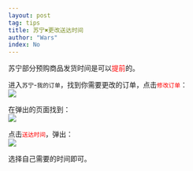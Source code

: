 ```yaml
---
layout: post
tag: tips
title: 苏宁✖更改送达时间
author: "Wars"
index: No
---
```


苏宁部分预购商品发货时间是可以<font color = "#ff0000">提前</font>的。   
   
进入`苏宁`-`我的订单`，找到你需要更改的订单，点击<font color = "#ff0000">`修改订单`</font>：   
![]({{site.baseurl}}/img/Suning/xiugaidingdan/xiugaidingdan_1.png)   
   
在弹出的页面找到：   
![]({{site.baseurl}}/img/Suning/xiugaidingdan/xiugaidingdan_2.png)   
   
点击<font color = "#ff0000">`送达时间`</font>，弹出：   
![]({{site.baseurl}}/img/Suning/xiugaidingdan/xiugaidingdan_3.png)   
   
选择自己需要的时间即可。

